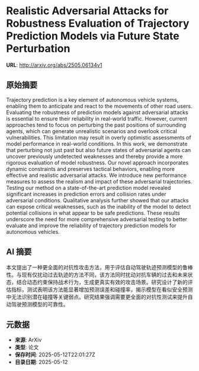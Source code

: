 # Realistic Adversarial Attacks for Robustness Evaluation of Trajectory Prediction Models via Future State Perturbation

**URL**: http://arxiv.org/abs/2505.06134v1

## 原始摘要

Trajectory prediction is a key element of autonomous vehicle systems,
enabling them to anticipate and react to the movements of other road users.
Evaluating the robustness of prediction models against adversarial attacks is
essential to ensure their reliability in real-world traffic. However, current
approaches tend to focus on perturbing the past positions of surrounding
agents, which can generate unrealistic scenarios and overlook critical
vulnerabilities. This limitation may result in overly optimistic assessments of
model performance in real-world conditions.
  In this work, we demonstrate that perturbing not just past but also future
states of adversarial agents can uncover previously undetected weaknesses and
thereby provide a more rigorous evaluation of model robustness. Our novel
approach incorporates dynamic constraints and preserves tactical behaviors,
enabling more effective and realistic adversarial attacks. We introduce new
performance measures to assess the realism and impact of these adversarial
trajectories. Testing our method on a state-of-the-art prediction model
revealed significant increases in prediction errors and collision rates under
adversarial conditions. Qualitative analysis further showed that our attacks
can expose critical weaknesses, such as the inability of the model to detect
potential collisions in what appear to be safe predictions. These results
underscore the need for more comprehensive adversarial testing to better
evaluate and improve the reliability of trajectory prediction models for
autonomous vehicles.


## AI 摘要

本文提出了一种更全面的对抗性攻击方法，用于评估自动驾驶轨迹预测模型的鲁棒性。与现有仅扰动过去轨迹的方法不同，该方法同时扰动对抗车辆的过去和未来状态，结合动态约束保持战术行为，生成更真实有效的攻击场景。研究设计了新的评估指标，测试表明该方法能显著增加预测误差和碰撞率，揭示模型在看似安全预测中无法识别潜在碰撞等关键弱点。研究结果强调需要更全面的对抗性测试来提升自动驾驶预测模型的可靠性。

## 元数据

- **来源**: ArXiv
- **类型**: 论文
- **保存时间**: 2025-05-12T22:01:27Z
- **目录日期**: 2025-05-12
